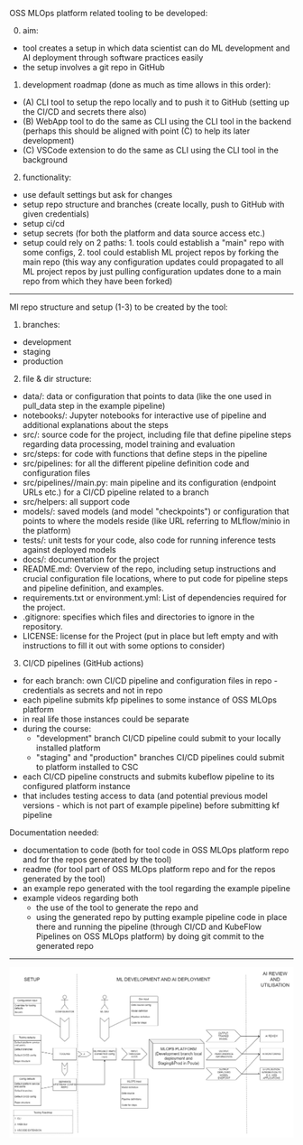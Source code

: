 OSS MLOps platform related tooling to be developed:  

0) aim:
- tool creates a setup in which data scientist can do ML development and AI deployment through software practices easily
- the setup involves a git repo in GitHub

1) development roadmap (done as much as time allows in this order):
- (A) CLI tool to setup the repo locally and to push it to GitHub (setting up the CI/CD and secrets there also)
- (B) WebApp tool to do the same as CLI using the CLI tool in the backend (perhaps this should be aligned with point (C) to help its later development)
- (C) VSCode extension to do the same as CLI using the CLI tool in the background

2) functionality:
- use default settings but ask for changes
- setup repo structure and branches (create locally, push to GitHub with given credentials)
- setup ci/cd
- setup secrets (for both the platform and data source access etc.)
- setup could rely on 2 paths: 1. tools could establish a "main" repo with some configs, 2. tool could establish ML project repos by forking the main repo (this way any configuration updates could propagated to all ML project repos by just pulling configuration updates done to a main repo from which they have been forked)


------


Ml repo structure and setup (1-3) to be created by the tool:

1) branches:
- development
- staging
- production

2) file & dir structure:
- data/: data or configuration that points to data (like the one used in pull_data step in the example pipeline)
- notebooks/: Jupyter notebooks for interactive use of pipeline and additional explanations about the steps
- src/: source code for the project, including file that define pipeline steps regarding data processing, model training and evaluation
- src/steps: for code with functions that define steps in the pipeline
- src/pipelines: for all the different pipeline definition code and configuration files
- src/pipelines/<branch name>/main.py: main pipeline and its configuration (endpoint URLs etc.) for a CI/CD pipeline related to a branch
- src/helpers: all support code
- models/: saved models (and model "checkpoints") or configuration that points to where the models reside (like URL referring to MLflow/minio in the platform)
- tests/: unit tests for your code, also code for running inference tests against deployed models
- docs/: documentation for the project
- README.md: Overview of the repo, including setup instructions and crucial configuration file locations, where to put code for pipeline steps and pipeline definition, and examples.
- requirements.txt or environment.yml: List of dependencies required for the project.
- .gitignore: specifies which files and directories to ignore in the repository.
- LICENSE: license for the Project (put in place but left empty and with instructions to fill it out with some options to consider)

3) CI/CD pipelines (GitHub actions)
- for each branch: own CI/CD pipeline and configuration files in repo - credentials as secrets and not in repo
- each pipeline submits kfp pipelines to some instance of OSS MLOps platform
- in real life those instances could be separate
- during the course:
  - "development" branch CI/CD pipeline could submit to your locally installed platform
  - "staging" and "production" branches CI/CD pipelines could submit to platform installed to CSC
- each CI/CD pipeline constructs and submits kubeflow pipeline to its configured platform instance
- that includes testing access to data (and potential previous model versions - which is not part of example pipeline) before submitting kf pipeline


Documentation needed:
- documentation to code (both for tool code in OSS MLOps platform repo and for the repos generated by the tool)
- readme (for tool part of OSS MLOps platform repo and for the repos generated by the tool)
- an example repo generated with the tool regarding the example pipeline
- example videos regarding both
  - the use of the tool to generate the repo and
  - using the generated repo by putting example pipeline code in place there and running the pipeline (through CI/CD and KubeFlow Pipelines on OSS MLOps platform) by doing git commit to the generated repo


------
![MLOPS Diagram](./resources/diagrams/MLOPSDiagram.png)

